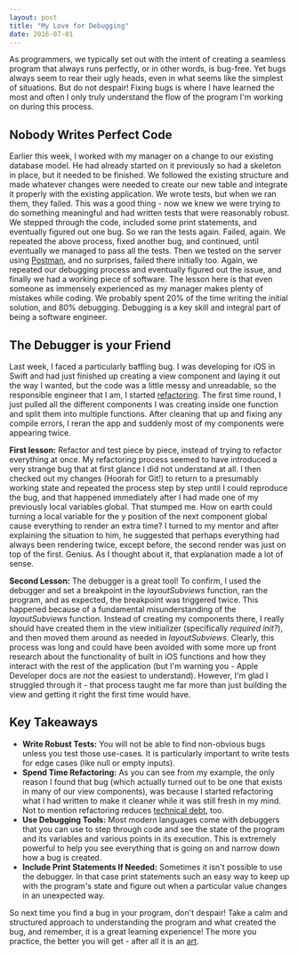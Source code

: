 ```yaml
---
layout: post
title: "My Love for Debugging"
date: 2016-07-01
---
```


As programmers, we typically set out with the intent of creating a seamless program that always runs perfectly, or in other words, is bug-free. Yet bugs always seem to rear their ugly heads, even in what seems like the simplest of situations. But do not despair! Fixing bugs is where I have learned the most and often I only truly understand the flow of the program I'm working on during this process.

## Nobody Writes Perfect Code

Earlier this week, I worked with my manager on a change to our existing database model. He had already started on it previously so had a skeleton in place, but it needed to be finished. We followed the existing structure and made whatever changes were needed to create our new table and integrate it properly with the existing application. We wrote tests, but when we ran them, they failed. This was a good thing - now we knew we were trying to do something meaningful and had written tests that were reasonably robust. We stepped through the code, included some print statements, and eventually figured out one bug. So we ran the tests again. Failed, again. We repeated the above process, fixed another bug, and continued, until eventually we managed to pass all the tests. Then we tested on the server using [Postman](https://www.getpostman.com/), and no surprises, failed there initially too. Again, we repeated our debugging process and eventually figured out the issue, and finally we had a working piece of software. The lesson here is that even someone as immensely experienced as my manager makes plenty of mistakes while coding. We probably spent 20% of the time writing the initial solution, and 80% debugging. Debugging is a key skill and integral part of being a software engineer.

## The Debugger is your Friend

Last week, I faced a particularly baffling bug. I was developing for iOS in Swift and had just finished up creating a view component and laying it out the way I wanted, but the code was a little messy and unreadable, so the responsible engineer that I am, I started [refactoring](http://rigor.com/blog/2014/01/benerefactor). The first time round, I just pulled all the different components I was creating inside one function and split them into multiple functions. After cleaning that up and fixing any compile errors, I reran the app and suddenly most of my components were appearing twice.

__First lesson:__ Refactor and test piece by piece, instead of trying to refactor everything at once. My refactoring process seemed to have introduced a very strange bug that at first glance I did not understand at all. I then checked out my changes (Hoorah for Git!) to return to a presumably working state and repeated the process step by step until I could reproduce the bug, and that happened immediately after I had made one of my previously local variables global. That stumped me. How on earth could turning a local variable for the y position of the next component global cause everything to render an extra time? I turned to my mentor and after explaining the situation to him, he suggested that perhaps everything had always been rendering twice, except before, the second render was just on top of the first. Genius. As I thought about it, that explanation made a lot of sense.

__Second Lesson:__ The debugger is a great tool! To confirm, I used the debugger and set a breakpoint in the *layoutSubviews* function, ran the program, and as expected, the breakpoint was triggered twice. This happened because of a fundamental misunderstanding of the *layoutSubviews* function. Instead of creating my components there, I really should have created them in the view initializer (specifically *required init?*), and then moved them around as needed in *layoutSubviews*. Clearly, this process was long and could have been avoided with some more up front research about the functionality of built in iOS functions and how they interact with the rest of the application (but I'm warning you - Apple Developer docs are *not* the easiest to understand). However, I'm glad I struggled through it - that process taught me far more than just building the view and getting it right the first time would have.

## Key Takeaways

* __Write Robust Tests:__ You will not be able to find non-obvious bugs unless you test those use-cases. It is particularly important to write tests for edge cases (like null or empty inputs).
* __Spend Time Refactoring:__ As you can see from my example, the only reason I found that bug (which actually turned out to be one that exists in many of our view components), was because I started refactoring what I had written to make it cleaner while it was still fresh in my mind. Not to mention refactoring reduces [technical debt](https://www.techopedia.com/definition/27913/technical-debt), too.
* __Use Debugging Tools:__ Most modern languages come with debuggers that you can use to step through code and see the state of the program and its variables and various points in its execution. This is extremely powerful to help you see everything that is going on and narrow down how a bug is created.
* __Include Print Statements If Needed:__ Sometimes it isn't possible to use the debugger. In that case print statements such an easy way to keep up with the program's state and figure out when a particular value changes in an unexpected way.

So next time you find a bug in your program, don't despair! Take a calm and structured approach to understanding the program and what created the bug, and remember, it is a great learning experience! The more you practice, the better you will get - after all it is an [art](https://remysharp.com/2015/10/14/the-art-of-debugging).